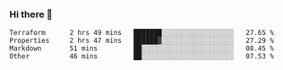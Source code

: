 ### Hi there 👋


<!--START_SECTION:waka-->

```text
Terraform      2 hrs 49 mins   ███████░░░░░░░░░░░░░░░░░░   27.65 %
Properties     2 hrs 47 mins   ██████▓░░░░░░░░░░░░░░░░░░   27.29 %
Markdown       51 mins         ██░░░░░░░░░░░░░░░░░░░░░░░   08.45 %
Other          46 mins         ██░░░░░░░░░░░░░░░░░░░░░░░   07.53 %
```

<!--END_SECTION:waka-->

<!--
**ssrahul96/ssrahul96** is a ✨ _special_ ✨ repository because its `README.md` (this file) appears on your GitHub profile.

Here are some ideas to get you started:

- 🔭 I’m currently working on ...
- 🌱 I’m currently learning ...
- 👯 I’m looking to collaborate on ...
- 🤔 I’m looking for help with ...
- 💬 Ask me about ...
- 📫 How to reach me: ...
- 😄 Pronouns: ...
- ⚡ Fun fact: ...
-->
